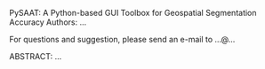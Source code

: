 PySAAT: A Python-based GUI Toolbox for Geospatial Segmentation Accuracy
Authors: ...


For questions and suggestion, please send an e-mail to ...@...

ABSTRACT:
...
